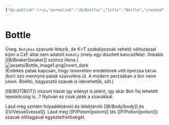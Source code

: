 ```yaml
---
{"dg-publish":true,"permalink":"/B/Bottle/","title":"Bottle","created":"2023-11-26T11:43","updated":"2024-04-11T01:26"}
---
```



# Bottle

Üveg. `Butykos` szavunk létezik, de K>T szabályosnak vehető változással kijön a CzF által nem adatolt `bokály` (mely egy díszített kancsóféle). (Inkább [[B/Beaker\|beaker]] szóhoz illene.)  
![assets/Bottle_image1.png|invert_dark](/img/user/B/assets/Bottle_image1.png)  
(Érdekes patak kapcsán, hogy ismeretlen eredetűnek vélt óperzsa `bâtak` (bor) szó mennyire patak szavunkra üt. A modern perzsában a bor neve `bâdeh`. Bódító, bágyasztó szavak is idevehetők, sőt.)  

[[B/BOT\|BOT]] viszont házat így edényt is jelent, így akár Bot-Tej lehetett tejesköcsög is...? Nyilván ez csak játék a szavakkal.  

Lásd még szintén folyadéktároló és lélektároló [[B/Body\|body]] és [[V/Vessel\|vessel]]. Lásd még [[P/Potom\|potom]] (és [[P/Potion\|potion]]) szavak előtagjával egyeztethetőségét.  
